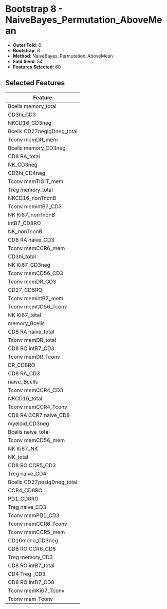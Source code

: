 # Bootstrap 8 - NaiveBayes_Permutation_AboveMean

- **Outer Fold**: 6
- **Bootstrap**: 8
- **Method**: NaiveBayes_Permutation_AboveMean
- **Fold Seed**: 54
- **Features Selected**: 60

## Selected Features

| Feature |
|---------|
| Bcells memory_total |
| CD3hi_CD3 |
| NKCD16_CD3neg |
| Bcells CD27negIgDneg_total |
| Tconv memDR_mem |
| Bcells memory_CD3neg |
| CD8 RA_total |
| NK_CD3neg |
| CD3hi_CD4neg |
| Tconv memTIGIT_mem |
| Treg memory_total |
| NKCD16_nonTnonB |
| Tconv memintB7_CD3 |
| NK Ki67_nonTnonB |
| intB7_CD8RO |
| NK_nonTnonB |
| CD8 RA naive_CD3 |
| Tconv memCCR6_mem |
| CD3hi_total |
| NK Ki67_CD3neg |
| Tconv memCD56_CD3 |
| Tconv memDR_CD3 |
| CD27_CD8RO |
| Tconv memintB7_mem |
| Tconv memCD56_Tconv |
| NK Ki67_total |
| memory_Bcells |
| CD8 RA naive_total |
| Tconv memDR_total |
| CD8 RO intB7_CD3 |
| Tconv memDR_Tconv |
| DR_CD8RO |
| CD8 RA_CD3 |
| naive_Bcells |
| Tconv memCCR4_CD3 |
| NKCD16_total |
| Tconv memCCR4_Tconv |
| CD8 RA CCR7 naive_CD8 |
| myeloid_CD3neg |
| Bcells naive_total |
| Tconv memCD56_mem |
| NK Ki67_NK |
| NK_total |
| CD8 RO CCR5_CD3 |
| Treg naive_CD4 |
| Bcells CD27posIgDneg_total |
| CCR4_CD8RO |
| PD1_CD8RO |
| Treg naive_CD3 |
| Tconv memPD1_CD3 |
| Tconv memCCR6_Tconv |
| Tconv memCCR5_mem |
| CD16mono_CD3neg |
| CD8 RO CCR6_CD8 |
| Treg memory_CD3 |
| CD8 RO intB7_total |
| CD4 Treg _CD3 |
| CD8 RO intB7_CD8 |
| Tconv memKi67_Tconv |
| Tconv mem_Tconv |
